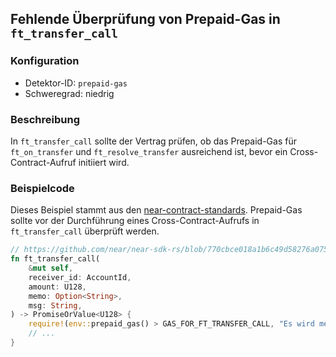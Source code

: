 
## Fehlende Überprüfung von Prepaid-Gas in `ft_transfer_call`

### Konfiguration

* Detektor-ID: `prepaid-gas`
* Schweregrad: niedrig

### Beschreibung

In `ft_transfer_call` sollte der Vertrag prüfen, ob das Prepaid-Gas für `ft_on_transfer` und `ft_resolve_transfer` ausreichend ist, bevor ein Cross-Contract-Aufruf initiiert wird.

### Beispielcode

Dieses Beispiel stammt aus den [near-contract-standards](https://github.com/near/near-sdk-rs/tree/master/near-contract-standards). Prepaid-Gas sollte vor der Durchführung eines Cross-Contract-Aufrufs in `ft_transfer_call` überprüft werden.

```rust
// https://github.com/near/near-sdk-rs/blob/770cbce018a1b6c49d58276a075ace3da96d6dc1/near-contract-standards/src/fungible_token/core_impl.rs#L136
fn ft_transfer_call(
    &mut self,
    receiver_id: AccountId,
    amount: U128,
    memo: Option<String>,
    msg: String,
) -> PromiseOrValue<U128> {
    require!(env::prepaid_gas() > GAS_FOR_FT_TRANSFER_CALL, "Es wird mehr Gas benötigt");
    // ...
}
```
